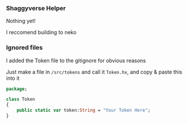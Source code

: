 ### Shaggyverse Helper

Nothing yet!

I reccomend building to neko

### Ignored files

I added the Token file to the gitignore for obvious reasons

Just make a file in `/src/tokens` and call it `Token.hx`, and copy & paste this into it

```haxe
package;

class Token
{
    public static var token:String = "Your Token Here";
}
```